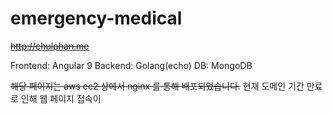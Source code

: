 # emergency-medical

~~http://chulphan.me~~

Frontend: Angular 9
Backend: Golang(echo)
DB: MongoDB

~~해당 페이지는 aws ec2 상에서 nginx 를 통해 배포되었습니다.~~
현재 도메인 기간 만료로 인해 웹 페이지 접속이 
